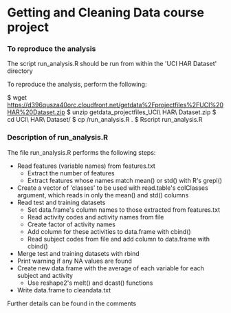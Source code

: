 # Getting and Cleaning Data course project

### To reproduce the analysis

The script run\_analysis.R should be run from within the 'UCI HAR Dataset' directory

To reproduce the analysis, perform the following:

$ wget https://d396qusza40orc.cloudfront.net/getdata%2Fprojectfiles%2FUCI%20HAR%20Dataset.zip 
$ unzip getdata_projectfiles_UCI\ HAR\ Dataset.zip
$ cd UCI\ HAR\ Dataset/
$ cp <path to>/run\_analysis.R .
$ Rscript run\_analysis.R

### Description of run\_analysis.R

The file run\_analysis.R performs the following steps:

* Read features (variable names) from features.txt
  * Extract the number of features
  * Extract features whose names match mean() or std() with R's grepl()
* Create a vector of 'classes' to be used with read.table's colClasses argument, which reads in only the mean() and std() columns  
* Read test and training datasets
  * Set data.frame's column names to those extracted from features.txt
  * Read activity codes and activity names from file
  * Create factor of activity names
  * Add column for these activities to data.frame with cbind()
  * Read subject codes from file and add column to data.frame with cbind()
* Merge test and training datasets with rbind
* Print warning if any NA values are found
* Create new data.frame with the average of each variable for each subject and activity 
  * Use reshape2's melt() and dcast() functions  
* Write data.frame to cleandata.txt

Further details can be found in the comments



